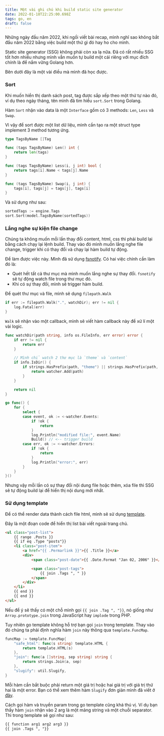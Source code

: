 ```yaml
---
title: Một vài ghi chú khi build static site generator
date: 2022-01-18T22:25:00.698Z
tags: go, en
draft: false
---
```


Những ngày đầu năm 2022, khi ngồi viết bài recap, mình nghĩ sao không bắt đầu năm 2022 bằng việc build một thứ gì đó hay ho cho mình.

Static site generator (SSG) không phải còn xa lạ nữa. Đã có rất nhiều SSG tốt hơn nhiều nhưng mình vẫn muốn tự build một cái riêng với mục đích chính là để nắm vững Golang hơn.

Bên dưới đây là một vài điều mà mình đã học được.

### Sort

Khi muốn hiển thị danh sách post, tag được sắp xếp theo một thứ tự nào đó, ví dụ theo ngày tháng, tên mình đã tìm hiểu `sort.Sort` trong Golang.

Hàm `Sort` nhận vào data là một `Interface` gồm có 3 methods: `Len`, `Less` và `Swap`.

Vì vậy để sort được một list dữ liệu, mình cần tạo ra một struct type implement 3 method tương ứng.

```go
type TagsByName []Tag

func (tags TagsByName) Len() int {
	return len(tags)
}

func (tags TagsByName) Less(i, j int) bool {
	return tags[i].Name < tags[j].Name
}

func (tags TagsByName) Swap(i, j int) {
	tags[i], tags[j] = tags[j], tags[i]
}
```

Và sử dụng như sau:

```go
sortedTags := engine.Tags
sort.Sort(model.TagsByName(sortedTags))
```

### Lắng nghe sự kiện file change

Chúng ta không muốn mỗi lần thay đổi content, html, css thì phải build lại bằng cách chạy lại lệnh build. Thay vào đó mình muốn lắng nghe file change, trigger khi có thay đổi và chạy lại hàm build tự động.

Để làm được việc này. Mình đã sử dụng [fsnotify](github.com/fsnotify/fsnotify). Có hai việc chính cần làm đó là:

- Quét hết tất cả thư mục mà mình muốn lắng nghe sự thay đổi. `fsnotify` sẽ tự động watch file trong thư mục đó.
- Khi có sự thay đổi, mình sẽ trigger hàm build.

Để quét thư mục và file, mình sẽ dụng `filepath.Walk`

```go
if err := filepath.Walk(".", watchDir); err != nil {
    log.Fatal(err)
}
```

`Walk` sẽ nhận vào một callback, mình sẽ viết hàm callback này để xử lí một vài logic.

```go
func watchDir(path string, info os.FileInfo, err error) error {
	if err != nil {
		return err
	}

    // Mình chỉ watch 2 thư mục là `theme` và `content`
	if info.IsDir() {
		if strings.HasPrefix(path, "theme") || strings.HasPrefix(path, "content") {
			return watcher.Add(path)
		}
	}

	return nil
}
```

```go
go func() {
    for {
        select {
        case event, ok := <-watcher.Events:
            if !ok {
                return
            }
            log.Println("modified file:", event.Name)
            Build() // <-- trigger build
        case err, ok := <-watcher.Errors:
            if !ok {
                return
            }
            log.Println("error:", err)
        }
    }
}()
```

Nhưng vậy mỗi lần có sự thay đổi nội dung file hoặc thêm, xóa file thì SSG sẽ tự động build lại để hiển thị nội dung mới nhất.

### Sử dụng template

Để có thể render data thành cách file html, mình sẽ sử dụng [template](https://golang.org/pkg/text/template/).

Đây là một đoạn code để hiển thị list bài viết ngoài trang chủ.

```html
<ul class="post-list">
    {{ range .Posts }}
    {{ if eq .Type "posts"}}
    <li class="post-item">
        <a href="{{ .Permarlink }}">{{ .Title }}</a>
        <div>
            <span class="post-date">{{ .Date.Format "Jan 02, 2006" }}</span>

            <span class="post-tags">
                {{ join .Tags ", " }}
            </span>
        </div>
    </li>
    {{ end }}
    {{ end }}
</ul>
```

Nếu để ý sẽ thấy có một chỗ mình gọi `{{ join .Tag ", "}}`, nó giống như `Array.prototype.join` trong JavaScript hay `implode` trong PHP.

Tuy nhiên go template không hỗ trợ bạn gọi `join` trong template. Thay vào đó chúng ta phải định nghĩa hàm `join` này thông qua `template.FuncMap`.

```go
funcMap := template.FuncMap{
    "safe_html": func(s string) template.HTML {
        return template.HTML(s)
    },
    "join": func(a []string, sep string) string {
        return strings.Join(a, sep)
    },
    "slugify": util.Slugify,
}
```

Mỗi hàm cần bắt buộc phải return một giá trị hoặc hai giá trị với giá trị thứ hai là một error. Bạn có thể xem thêm hàm `Slugify` đơn giản mình đã viết ở [đây](https://github.com/tatthien/giraffe/blob/master/util/general.go#L9).

Cách gọi hàm và truyền param trong go template cũng khá thú vị. Ví dụ bạn thấy hàm `join` nhận vào 2 arg là một mảng string và một chuỗi separator. Thì trong template sẽ gọi như sau:

```html
{{ function arg1 arg2 arg3 }}
{{ join .Tags ", "}}
```
